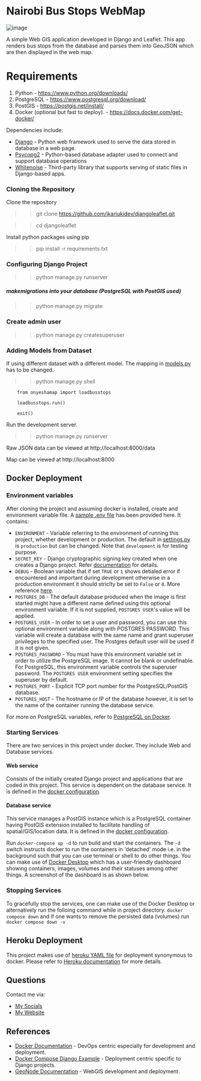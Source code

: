 # Nairobi Bus Stops WebMap 

![image](https://user-images.githubusercontent.com/23359514/183810750-2aaad2ef-1f9c-4637-a572-f1cf353e12c7.png)


A simple Web GIS application developed in Django and Leaflet. This app renders bus stops from the database and parses
them into GeoJSON which are then displayed in the web map.

# Requirements
1. Python - https://www.python.org/downloads/
2. PostgreSQL - https://www.postgresql.org/download/
3. PostGIS - https://postgis.net/install/ 
4. Docker (optional but fast to deploy). - https://docs.docker.com/get-docker/ 

Dependencies include:
* [Django](https://www.djangoproject.com/) - Python web framework used to serve the data stored in database in a web page.
* [Psycopg2](https://www.psycopg.org/) - Python-based database adapter used to connect and support database operations
* [Whitenoise](http://whitenoise.evans.io/en/stable/) - Third-party library that supports serving of static files in Django-based apps.

### Cloning the Repository
Clone the repository 
>> git clone https://github.com/jkariukidev/djangoleaflet.git

>> cd djangoleaflet

Install python packages using pip
>> pip install -r requirements.txt

### Configuring Django Project

>> python manage.py runserver

##### makemigrations into your database (PostgreSQL with PostGIS used)

>> python manage.py migrate

### Create admin user

>> python manage.py createsuperuser

### Adding Models from Dataset
If using different dataset with a different model. The mapping in [models.py](onyeshamap/models.py) has to be changed.
>> python manage.py shell

```
    from onyeshamap import loadbusstops

    loadbusstops.run()

    exit()
```
Run the development server.
>> python manage.py runserver

Raw JSON data can be viewed at http://localhost:8000/data

Map can be viewed at http://localhost:8000

## Docker Deployment
### Environment variables
After cloning the project and assuming docker is installed, create and environment variable file. A [sample .env file]()
has been provided here. It contains:
* `ENVIRONMENT` - Variable referring to the environment of running this project, whether development or production. The default
in [settings.py](mywebgis/settings.py#L6) is `production` but can be changed. Note that `development` is for testing purpose.
* `SECRET_KEY` - Django cryptographic signing key created when one creates a Django project. Refer [documentation](https://docs.djangoproject.com/en/4.0/ref/settings/#secret-key)
for details.
* `DEBUG` - Boolean variable that if set `TRUE` or `1` shows detialed error if encountered and important during development
otherwise in a production environment it should striclty be set to `False` or `0`. More reference [here](https://docs.djangoproject.com/en/4.0/ref/settings/#debug).
* `POSTGRES_DB` - The default database produced when the image is first started might have a different name defined using 
this optional environment variable. If it is not supplied, `POSTGRES USER`'s value will be applied.
* `POSTGRES_USER` - In order to set a user and password, you can use this optional environment variable along with POSTGRES PASSWORD.
This variable will create a database with the same name and grant superuser privileges to the specified user.
The Postgres default user will be used if it is not given. 
* `POSTGRES_PASSWORD` - You must have this environment variable set in order to utilize the PostgreSQL image.
It cannot be blank or undefinable.
For PostgreSQL, this environment variable controls the superuser password.
The `POSTGRES USER` environment setting specifies the superuser by default. 
* `POSTGRES_PORT` - Explicit TCP port number for the PostgreSQL/PostGIS database.
* `POSTGRES_HOST` - The hostname or IP of the database however, it is set to the name of the container running the database service.

For more on PostgreSQL variables, refer to [PostgreSQL on Docker](https://hub.docker.com/_/postgres/).
### Starting Services
There are two services in this project under docker. They include Web and Database services. 
#### Web service
Consists of the initially created Django project and applications that are coded in this project. This service is dependent 
on the database service. It is defined in the [docker configuration](docker-compose.yml).
#### Database service
This service manages a PostGIS instance which is a PostgreSQL container having PostGIS extension installed to facilitate 
handling of spatial/GIS/location data. It is defined in the [docker configuration](docker-compose.yml).

Run `docker-compose up -d` to run build and start the containers. The `-d` switch instructs docker to run the oontainers 
in 'detached' mode i.e. in the background such that you can use terminal or shell to do other things. You can make use of 
[Docker Desktop](https://www.docker.com/products/docker-desktop/) which has a user-friendly dashboard showing containers, 
images, volumes and their statuses among other things. A screenshot of the dashboard is as shown below.

### Stopping Services
To gracefully stop the services, one can make use of the Docker Desktop or alternatively run the folloing command while 
in project directory. 
`docker compose down` and if one wants to remove the persisted data (volumes) run `docker compose down -v`

## Heroku Deployment
This project makes use of [heroku YAML file](heroku.yml) for deployment synonymous to docker. Please refer to [Heroku 
documentation](https://devcenter.heroku.com/articles/build-docker-images-heroku-yml) for more details.

## Questions
Contact me via:
* [My Socials](https://linktr.ee/josephkariuki)
* [My Website](https://josephkariuki.com/)

## References
* [Docker Documentation](https://docs.docker.com/) - DevOps centric especially for development and deployment.
* [Docker Compose Django Example](https://docs.docker.com/samples/django/) - Deployment centric specific to Django projects.
* [GeoNode Documentation](https://docs.geonode.org/en/master/index.html) - WebGIS development and deployment. 
